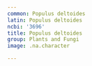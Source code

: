 ```yaml
---
common: Populus deltoides
latin: Populus deltoides
ncbi: '3696'
title: Populus deltoides
group: Plants and Fungi
image: .na.character

---
```

